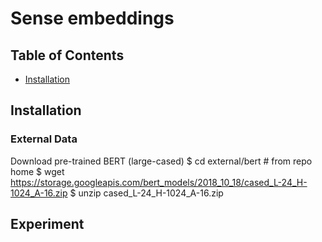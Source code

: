 # Sense embeddings

## Table of Contents

   * [Installation](#installation)

## Installation
### External Data
Download pre-trained BERT (large-cased)
  $ cd external/bert  # from repo home
  $ wget https://storage.googleapis.com/bert_models/2018_10_18/cased_L-24_H-1024_A-16.zip
  $ unzip cased_L-24_H-1024_A-16.zip

## Experiment
